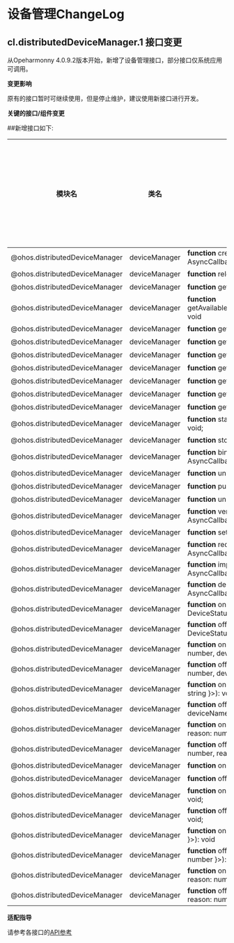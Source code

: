 # 设备管理ChangeLog
## cl.distributedDeviceManager.1 接口变更

从Opeharmonny 4.0.9.2版本开始，新增了设备管理接口，部分接口仅系统应用可调用。

**变更影响**

原有的接口暂时可继续使用，但是停止维护，建议使用新接口进行开发。

**关键的接口/组件变更**

##新增接口如下:

| 模块名                    | 类名                | 新增接口声明                                                   | 是否支持三方应用调用             |                                        
| ------------------------- | ------------------- | ------------------------------------------------------------ | ------------------------------- |
| @ohos.distributedDeviceManager       | deviceManager        | **function** createDeviceManager(bundleName: string, callback: AsyncCallback&lt;DeviceManager&gt;): void            | 是    |
| @ohos.distributedDeviceManager       | deviceManager        | **function** releaseDeviceManager(): void | 是 |
| @ohos.distributedDeviceManager       | deviceManager        | **function** getAvailableDeviceListSync(): Array&lt;DeviceBasicInfo&gt; | 是 |
| @ohos.distributedDeviceManager       | deviceManager        | **function** getAvailableDeviceList(callback:AsyncCallback&lt;Array&lt;DeviceBasicInfo&gt;&gt;): void | 是    |
| @ohos.distributedDeviceManager       | deviceManager        | **function** getAvailableDeviceList(): Promise&lt;Array&lt;DeviceBasicInfo&gt;&gt; | 是              |
| @ohos.distributedDeviceManager       | deviceManager        | **function** getLocalDeviceNetworkIdSync(): string | 是            |
| @ohos.distributedDeviceManager       | deviceManager        | **function** getLocalDeviceNameSync(): string | 是         |
| @ohos.distributedDeviceManager       | deviceManager        | **function** getLocalDeviceTypeSync(): number | 是           |
| @ohos.distributedDeviceManager       | deviceManager        | **function** getLocalDeviceIdSync(): string | 是    |
| @ohos.distributedDeviceManager       | deviceManager        | **function** getDeviceNameSync(networkId: string): string; | 是     |
| @ohos.distributedDeviceManager       | deviceManager        | **function** getDeviceTypeSync(networkId: string): number; | 是     |
| @ohos.distributedDeviceManager       | deviceManager        | **function** startDeviceDiscovery(subscribeId: number, filterOptions?: string): void; | 是 |
| @ohos.distributedDeviceManager       | deviceManager        | **function** stopDeviceDiscovery(subscribeId: number): void | 是       |
| @ohos.distributedDeviceManager       | deviceManager        | **function** bindDevice(deviceId: string, bindParam: BindParam, callback: AsyncCallback<{deviceId: string}>): void; | 是      |
| @ohos.distributedDeviceManager       | deviceManager        | **function** unbindDevice(deviceId: string): void; | 是     |
| @ohos.distributedDeviceManager       | deviceManager        | **function** publishDeviceDiscovery(publishInfo: PublishInfo): void | 否    |
| @ohos.distributedDeviceManager       | deviceManager        | **function** unPublishDeviceDiscovery(publishId: number): void | 否    |
| @ohos.distributedDeviceManager       | deviceManager        | **function** verifyAuthInfo(authInfo: AuthInfo, callback: AsyncCallback&lt;{deviceId: string, level: number}&gt;): void | 否    |
| @ohos.distributedDeviceManager       | deviceManager        | **function** setUserOperation(operateAction: number, params: string): void; | 否    |
| @ohos.distributedDeviceManager       | deviceManager        | **function** requestCredentialRegisterInfo(requestInfo: string, callback: AsyncCallback<{registerInfo: string}>): void; | 否     |
| @ohos.distributedDeviceManager       | deviceManager        | **function** importCredential(credentialInfo: string, callback: AsyncCallback<{resultInfo: string}>): void; | 否    |
| @ohos.distributedDeviceManager       | deviceManager        | **function** deleteCredential(queryInfo: string, callback: AsyncCallback<{resultInfo: string}>): void; | 否     |
| @ohos.distributedDeviceManager       | deviceManager        | **function** on(type: 'deviceStatusChange', callback: Callback<{ action: DeviceStatusChange, device: DeviceBasicInfo }>): void; | 是       |
| @ohos.distributedDeviceManager       | deviceManager        | **function** off(type: 'deviceStatusChange', callback?: Callback<{ action: DeviceStatusChange, device: DeviceBasicInfo }>): void; | 是       |
| @ohos.distributedDeviceManager       | deviceManager        | **function** on(type: 'discoverSuccess', callback: Callback<{ subscribeId: number, device: DeviceBasicInfo }>): void; | 是   |
| @ohos.distributedDeviceManager       | deviceManager        | **function** off(type: 'discoverSuccess', callback?: Callback<{ subscribeId: number, device: DeviceBasicInfo }>): void; | 是   |
| @ohos.distributedDeviceManager       | deviceManager        | **function** on(type: 'deviceNameChange', callback: Callback<{ deviceName: string }>): void; | 是               |
| @ohos.distributedDeviceManager       | deviceManager        | **function** off(type: 'deviceNameChange', callback?: Callback<{ deviceName: string }>): void; | 是               |
| @ohos.distributedDeviceManager       | deviceManager        | **function** on(type: 'discoverFail', callback: Callback&lt;{ subscribeId: number, reason: number }&gt;): void | 是   |
| @ohos.distributedDeviceManager       | deviceManager        | **function** off(type: 'discoverFail', callback?: Callback&lt;{ subscribeId: number, reason: number }&gt;): void | 是 |
| @ohos.distributedDeviceManager       | deviceManager        | **function** on(type: 'serviceDie', callback: () =&gt; void): void | 是         |
| @ohos.distributedDeviceManager       | deviceManager        | **function** off(type: 'serviceDie', callback?: () =&gt; void): void | 是        |
| @ohos.distributedDeviceManager       | deviceManager        | **function** on(type: 'uiStateChange', callback: Callback&lt;{ param: string}&gt;): void; | 否    |
| @ohos.distributedDeviceManager       | deviceManager        | **function** off(type: 'uiStateChange', callback?: Callback&lt;{ param: string}&gt;): void; | 否    |
| @ohos.distributedDeviceManager       | deviceManager        | **function** on(type: 'publishSuccess', callback: Callback&lt;{ publishId: number }&gt;): void | 否       |
| @ohos.distributedDeviceManager       | deviceManager        | **function** off(type: 'publishSuccess', callback?: Callback&lt;{ publishId: number }&gt;): void | 否       |
| @ohos.distributedDeviceManager       | deviceManager        | **function** on(type: 'publishFail', callback: Callback&lt;{ publishId: number, reason: number }&gt;): void | 否      |
| @ohos.distributedDeviceManager       | deviceManager        | **function** off(type: 'publishFail', callback?: Callback&lt;{ publishId: number, reason: number }&gt;): void | 否     |

**适配指导**

请参考各接口的[API参考](../../../application-dev/reference/apis/js-apis-distributedDeviceManager.md)
